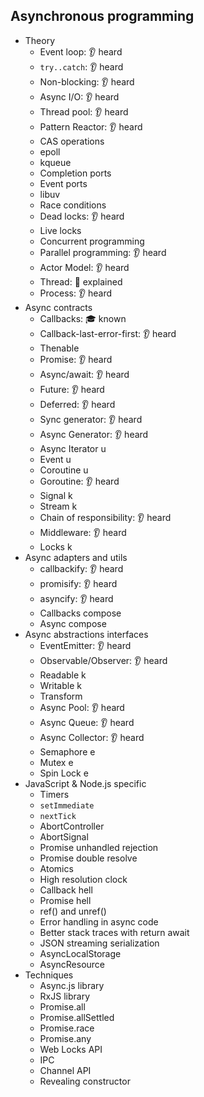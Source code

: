 ## Asynchronous programming

- Theory
  - Event loop: 👂 heard
  - `try..catch`: 👂 heard
  - Non-blocking: 👂 heard
  - Async I/O: 👂 heard
  - Thread pool: 👂 heard
  - Pattern Reactor: 👂 heard
  - CAS operations
  - epoll
  - kqueue
  - Completion ports
  - Event ports
  - libuv
  - Race conditions
  - Dead locks: 👂 heard
  - Live locks
  - Concurrent programming
  - Parallel programming: 👂 heard
  - Actor Model: 👂 heard
  - Thread: 🙋 explained
  - Process: 👂 heard
- Async contracts
  - Callbacks: 🎓 known
  - Callback-last-error-first: 👂 heard
  - Thenable
  - Promise: 👂 heard
  - Async/await: 👂 heard
  - Future: 👂 heard
  - Deferred: 👂 heard
  - Sync generator: 👂 heard
  - Async Generator: 👂 heard
  - Async Iterator u
  - Event u
  - Coroutine u
  - Goroutine: 👂 heard
  - Signal k
  - Stream k
  - Chain of responsibility: 👂 heard
  - Middleware: 👂 heard
  - Locks k
- Async adapters and utils
  - callbackify: 👂 heard
  - promisify: 👂 heard
  - asyncify: 👂 heard
  - Callbacks compose
  - Async compose
- Async abstractions interfaces
  - EventEmitter: 👂 heard
  - Observable/Observer: 👂 heard
  - Readable k
  - Writable k
  - Transform
  - Async Pool: 👂 heard
  - Async Queue: 👂 heard
  - Async Collector: 👂 heard
  - Semaphore e
  - Mutex e
  - Spin Lock e
- JavaScript & Node.js specific
  - Timers
  - `setImmediate`
  - `nextTick`
  - AbortController
  - AbortSignal
  - Promise unhandled rejection
  - Promise double resolve
  - Atomics
  - High resolution clock
  - Callback hell
  - Promise hell
  - ref() and unref()
  - Error handling in async code
  - Better stack traces with return await
  - JSON streaming serialization
  - AsyncLocalStorage
  - AsyncResource
- Techniques
  - Async.js library
  - RxJS library
  - Promise.all
  - Promise.allSettled
  - Promise.race
  - Promise.any
  - Web Locks API
  - IPC
  - Channel API
  - Revealing constructor
